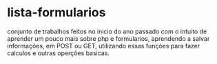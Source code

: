 # lista-formularios
conjunto de trabalhos feitos no inicio do ano passado com o intuito de aprender um pouco mais sobre php e formularios, aprendendo a salvar informações, em POST ou GET, utilizando essas funções para fazer calculos e outras operções basicas.
